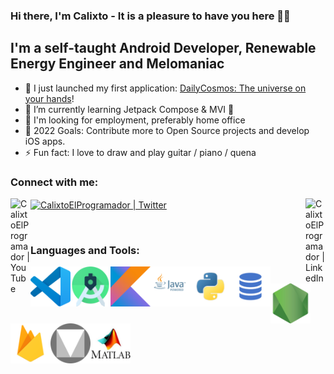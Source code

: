 ### Hi there, I'm Calixto - It is a pleasure to have you here 👋😀

## I'm a self-taught Android Developer, Renewable Energy Engineer and Melomaniac

- 🔭 I just launched my first application: [DailyCosmos: The universe on your hands][application]!
- 🌱 I’m currently learning Jetpack Compose & MVI 🤣
- 👯 I'm looking for employment, preferably home office
- 🥅 2022 Goals: Contribute more to Open Source projects and develop iOS apps.
- ⚡ Fun fact: I love to draw and play guitar / piano / quena

### Connect with me:

[<img align="left" alt="CalixtoElProgramador | YouTube" width="32px" src="https://cdn.jsdelivr.net/npm/simple-icons@v3/icons/youtube.svg" />][youtube]
[<img align="center" alt="CalixtoElProgramador | Twitter" width="32px" src="https://cdn.jsdelivr.net/npm/simple-icons@v3/icons/twitter.svg" />][twitter]
[<img align="right" alt="CalixtoElProgramador | LinkedIn" width="32px" src="https://cdn.jsdelivr.net/npm/simple-icons@v3/icons/linkedin.svg" />][linkedin]

<br />

### Languages and Tools:

[<img align="left" alt="Visual Studio Code" width="64px" src="https://raw.githubusercontent.com/github/explore/80688e429a7d4ef2fca1e82350fe8e3517d3494d/topics/visual-studio-code/visual-studio-code.png"/>][github]
[<img align="left" alt="Android Studio" width="64px" src="https://raw.githubusercontent.com/github/explore/44926f43f6a0d183b5965bebd1e77069ab00c26a/topics/android-studio/android-studio.png"/>][github]
[<img align="left" alt="Kotlin" width="64px" src="https://raw.githubusercontent.com/github/explore/4479d2a2c854198cb00160f8593519c14dc3b905/topics/kotlin/kotlin.png"/>][github]
[<img align="left" alt="Java" width="64px" src="https://raw.githubusercontent.com/github/explore/80688e429a7d4ef2fca1e82350fe8e3517d3494d/topics/java/java.png"/>][github]
[<img align="left" alt="Python" width="64px" src="https://raw.githubusercontent.com/github/explore/80688e429a7d4ef2fca1e82350fe8e3517d3494d/topics/python/python.png"/>][github]
[<img align="left" alt="SQLite" width="64px" src="https://raw.githubusercontent.com/github/explore/80688e429a7d4ef2fca1e82350fe8e3517d3494d/topics/sql/sql.png"/>][github]
[<img align="left" alt="Node.js" width="64px" src="https://raw.githubusercontent.com/github/explore/80688e429a7d4ef2fca1e82350fe8e3517d3494d/topics/nodejs/nodejs.png"/>][github]
[<img align="left" alt="Firebase" width="64px" src="https://raw.githubusercontent.com/github/explore/80688e429a7d4ef2fca1e82350fe8e3517d3494d/topics/firebase/firebase.png"/>][github]
[<img align="left" alt="Material Design" width="64px" src="https://raw.githubusercontent.com/github/explore/80688e429a7d4ef2fca1e82350fe8e3517d3494d/topics/material-design/material-design.png"/>][github]
[<img align="left" alt="MATLAB" width="64px" src="https://raw.githubusercontent.com/github/explore/80688e429a7d4ef2fca1e82350fe8e3517d3494d/topics/matlab/matlab.png"/>][github]

<br />
<br />

[application]: https://play.google.com/store/apps/details?id=com.listocalixto.dailycosmo&hl=es_MX&gl=US
[twitter]: https://twitter.com/Listo__Calixto
[youtube]: https://www.youtube.com/channel/UC_pbaIaGBYgOfiwT5uuTBEA
[linkedin]: https://www.linkedin.com/in/aaron-calixto-andrade-12968a1ab/
[github]: https://github.com/CalixtoElProgramador